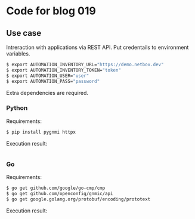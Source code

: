# Code for blog 019

## Use case
Intreraction with applications via REST API. Put credentails to environment variables.
```bash
$ export AUTOMATION_INVENTORY_URL="https://demo.netbox.dev"
$ export AUTOMATION_INVENTORY_TOKEN="token"
$ export AUTOMATION_USER="user"
$ export AUTOMATION_PASS="password"
```

Extra dependencies are required.

### Python
Requirements:
```Bash
$ pip install pygnmi httpx
```

Execution result:
```bash
```

### Go
Requirements:
```bash
$ go get github.com/google/go-cmp/cmp
$ go get github.com/openconfig/gnmic/api
$ go get google.golang.org/protobuf/encoding/prototext
```

Execution result:
```bash
```
